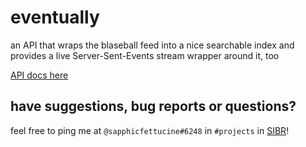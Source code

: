 # eventually
an API that wraps the blaseball feed into a nice searchable index and provides a live Server-Sent-Events stream wrapper around it, too

[API docs here](https://allie-signet.stoplight.io/docs/eventually/reference/eventually-api.v1.yaml)

## have suggestions, bug reports or questions?
feel free to ping me at `@sapphicfettucine#6248` in `#projects` in [SIBR](https://discord.sibr.dev)!
